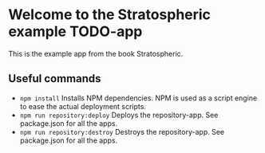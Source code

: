 # Welcome to the Stratospheric example TODO-app

This is the example app from the book Stratospheric.

## Useful commands

 * `npm install`     Installs NPM dependencies. NPM is used as a script engine to ease the actual deployment scripts. 
 * `npm run repository:deploy`          Deploys the repository-app. See package.json for all the apps. 
 * `npm run repository:destroy`          Destroys the repository-app. See package.json for all the apps. 

